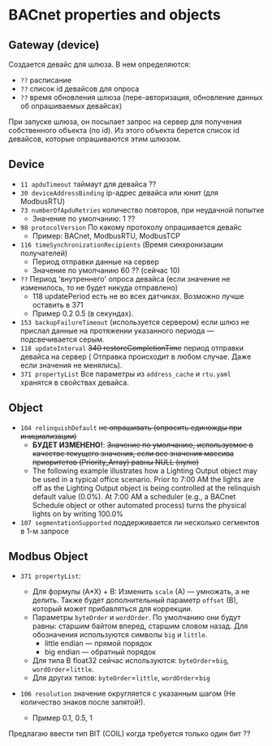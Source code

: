 # BACnet properties and objects

## Gateway (device)

Создается девайс для шлюза. В нем определяются:

- `??` расписание
- `??` список id девайсов для опроса
- `??` время обновления шлюза (пере-авторизация, обновление данных об опрашиваемых девайсах)

При запуске шлюза, он посылает запрос на сервер для получения собственного объекта (по id).
Из этого объекта берется список id девайсов, которые опрашиваются этим шлюзом.

## Device

- `11 apduTimeout` таймаут для девайса ??
- `30 deviceAddressBinding` ip-адрес девайса или юнит (для ModbusRTU)
- `73 numberOfApduRetries` количество повторов, при неудачной попытке
    - Значение по умолчанию: 1 ??
- `98 protocolVersion` По какому протоколу опрашивается девайс
    - Пример: BACnet, ModbusRTU, ModbusTCP
- `116 timeSynchronizationRecipients` (Время синхронизации получателей)
    - Период отправки данные на сервер
    - Значение по умолчанию 60 ?? (сейчас 10)
- `??` Период 'внутреннего' опроса девайса (если значение не изменилось, то не будет никуда
  отправлено)
    - 118 updatePeriod есть не во всех датчиках. Возможно лучше оставить в 371
    - Пример 0.2 0.5 (в секундах).
- `153 backupFailureTimeout` (используется сервером) если шлюз не прислал данные на
  протяжении указанного периода — подсвечивается серым.
- `118 updateInterval` ~~340 restoreCompletionTime~~ период отправки девайса на сервер (
  Отправка происходит в любом случае. Даже если значения не менялись).
- `371 propertyList` Все параметры из `address_cache` и `rtu.yaml` хранятся в свойствах
  девайса.

## Object

- `104 relinquishDefault` ~~не опрашивать (опросить единожды при инициализации)~~
    - **БУДЕТ ИЗМЕНЕНО!**: ~~Значение по умолчанию, используемое в качестве текущего
      значения, если все значения массива приоритетов (Priority_Array) равны NULL (нулю)~~
    - The following example illustrates how a Lighting Output object may be used in a
      typical office scenario. Prior to 7:00 AM the lights are off as the Lighting Output
      object is being controlled at the relinquish default value (0.0%). At 7:00 AM a
      scheduler (e.g., a BACnet Schedule object or other automated process) turns the
      physical lights on by writing 100.0%
- `107 segmentationSupported` поддерживается ли несколько сегментов в 1-м запросе

## Modbus Object

- `371 propertyList`:
    - Для формулы (A*X) + B: Изменить `scale` (A) — умножать, а не делить. Также будет
      дополнительный параметр `offset` (B), который может прибавляться для коррекции.
    - Параметры `byteOrder` и `wordOrder`. По умолчанию они будут равны:
      старшим байтом вперед, старшим словом назад. Для обозначения используются символы
      `big` и `little`.
        - little endian — прямой порядок
        - big endian — обратный порядок
    - Для типа В float32 сейчас используются: `byteOrder`=`big`, `wordOrder`=`little`.
    - Для других типов: `byteOrder`=`little`, `wordOrder`=`big`

- `106 resolution` значение округляется с указанным шагом (Не количество знаков после
  запятой!).
    - Пример 0.1, 0.5, 1

Предлагаю ввести тип BIT (COIL) когда требуется только один бит ??
